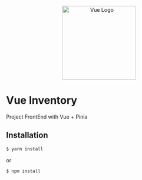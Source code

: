 <p align="center">
  <a target="blank"><img src="https://assets.stickpng.com/images/58482acecef1014c0b5e4a1e.png" width="200" alt="Vue Logo" /></a>
</p>

# Vue Inventory
<p>Project FrontEnd with Vue + Pinia</p>

## Installation
```bash
$ yarn install
```
or
```bash
$ npm install
```

